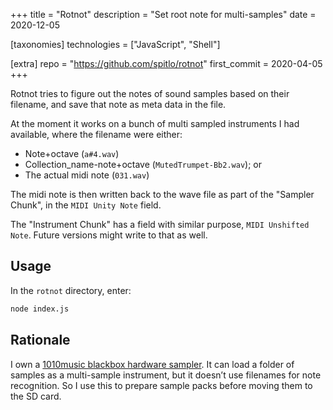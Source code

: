 +++
title = "Rotnot"
description = "Set root note for multi-samples"
date = 2020-12-05

[taxonomies]
technologies = ["JavaScript", "Shell"]

[extra]
repo = "https://github.com/spitlo/rotnot"
first_commit = 2020-04-05
+++

Rotnot tries to figure out the notes of sound samples based on their filename, and save that note as meta data in the file.

At the moment it works on a bunch of multi sampled instruments I had available, where the filename were either:

- Note+octave (`a#4.wav`)
- Collection_name-note+octave (`MutedTrumpet-Bb2.wav`); or
- The actual midi note (`031.wav`)

The midi note is then written back to the wave file as part of the "Sampler Chunk", in the `MIDI Unity Note` field.

The "Instrument Chunk" has a field with similar purpose, `MIDI Unshifted Note`. Future versions might write to that as well.

## Usage

In the `rotnot` directory, enter:

```bash
node index.js
```

## Rationale

I own a [1010music blackbox hardware sampler](https://1010music.com/product/blackbox). It can load a folder of samples as a multi-sample instrument, but it doesn’t use filenames for note recognition. So I use this to prepare sample packs before moving them to the SD card.
